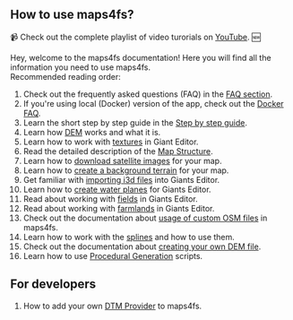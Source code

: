 ## How to use maps4fs?

📹 Check out the complete playlist of video turorials on [YouTube](https://www.youtube.com/watch?v=hPbJZ0HoiDE&list=PLug0g7UYHX8D1Jik6NkJjQhdxqS-NOtB9). 🆕<br>

Hey, welcome to the maps4fs documentation! Here you will find all the information you need to use maps4fs.  
Recommended reading order:

1. Check out the frequently asked questions (FAQ) in the [FAQ section](FAQ.md).
2. If you're using local (Docker) version of the app, check out the [Docker FAQ](docker_faq.md).
3. Learn the short step by step guide in the [Step by step guide](step_by_step.md).
4. Learn how [DEM](dem.md) works and what it is.
5. Learn how to work with [textures](textures.md) in Giant Editor.
6. Read the detailed description of the [Map Structure](map_structure.md).
7. Learn how to [download satellite images](download_satellite_images.md) for your map.
8. Learn how to [create a background terrain](create_background_terrain.md) for your map.
9. Get familiar with [importing i3d files](import_to_giants_editor.md) into Giants Editor.
10. Learn how to [create water planes](create_water_planes.md) for Giants Editor.
11. Read about working with [fields](fields.md) in Giants Editor.
12. Read about working with [farmlands](farmlands.md) in Giants Editor.
13. Check out the documentation about [usage of custom OSM files](custom_osm.md) in maps4fs.
14. Learn how to work with the [splines](splines.md) and how to use them.
15. Check out the documentation about [creating your own DEM file](custom_dem.md).
16. Learn how to use [Procedural Generation](procedural_generation.md) scripts.

## For developers

1. How to add your own [DTM Provider](dtm_providers.md) to maps4fs.